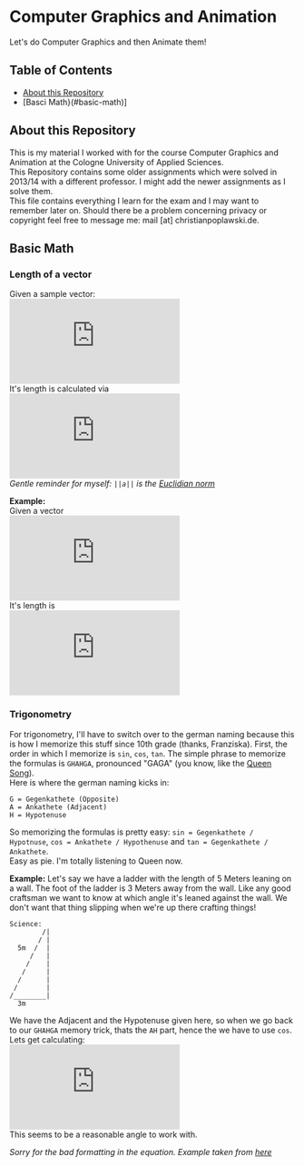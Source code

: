 Computer Graphics and Animation
===
Let's do Computer Graphics and then Animate them!

## Table of Contents
- [About this Repository](#about-this-repository)
- [Basci Math}(#basic-math)]

## About this Repository
This is my material I worked with for the course Computer Graphics and Animation at the Cologne University of Applied Sciences.  
This Repository contains some older assignments which were solved in 2013/14 with a different professor. I might add the newer assignments as I solve them.  
This file contains everything I learn for the exam and I may want to remember later on. Should there be a problem concerning privacy or copyright feel free to message me: mail [at] christianpoplawski.de.

## Basic Math

### Length of a vector
Given a sample vector:  
![](http://www.sciweavers.org/tex2img.php?eq=%20%5Coverrightarrow%7Ba%7D%20%20%3D%20%0A%5Cleft%28%0A%20%20%5Cbegin%7Barray%7D%7Bc%7D%0A%20%20%20x%20%26%20y%20%26%20z%20%0A%20%20%5Cend%7Barray%7D%20%5Cright%29&bc=White&fc=Black&im=jpg&fs=12&ff=arev&edit=0)  
It's length is calculated via  
![](http://www.sciweavers.org/tex2img.php?eq=%7C%7C%20%5Coverrightarrow%7Ba%7D%20%7C%7C%20%3D%20%20%5Csqrt%7B%20x%5E%7B2%7D%20%2B%20y%5E%7B2%7D%20%2B%20z%5E%7B2%7D%7D%20&bc=White&fc=Black&im=jpg&fs=12&ff=arev&edit=0)  
*Gentle reminder for myself: `||a||` is the [Euclidian norm](https://en.wikipedia.org/wiki/Norm_%28mathematics%29#Euclidean_norm)*

**Example:**  
Given a vector  
![](http://www.sciweavers.org/tex2img.php?eq=%20%5Coverrightarrow%7Ba%7D%20%20%3D%20%5Cleft%28%0A%5Cbegin%7Barray%7D%7Bc%7D%0A3%20%26%205%20%26%209%0A%5Cend%7Barray%7D%20%5Cright%29&bc=White&fc=Black&im=jpg&fs=12&ff=arev&edit=0)  
It's length is  
![](http://www.sciweavers.org/tex2img.php?eq=%7C%7C%20%5Coverrightarrow%7Ba%7D%20%20%7C%7C%20%3D%20%20%5Csqrt%7B%203%5E%7B2%7D%20%2B%205%5E%7B2%7D%20%2B%209%5E%7B2%7D%7D%20%5C%5C%5CLeftrightarrow%20%7C%7C%20%5Coverrightarrow%7Ba%7D%20%20%7C%7C%20%3D%20%20%5Csqrt%7B%209%20%2B%2025%20%2B%2081%7D%5C%5C%0A%5CLeftrightarrow%20%7C%7C%20%5Coverrightarrow%7Ba%7D%20%20%7C%7C%20%3D%20%20%5Csqrt%7B%20115%20%7D%20%5C%5C%0A%5CLeftrightarrow%20%7C%7C%20%5Coverrightarrow%7Ba%7D%20%20%7C%7C%20%3D%20%2010.72%20&bc=White&fc=Black&im=jpg&fs=12&ff=arev&edit=0)

### Trigonometry
For trigonometry, I'll have to switch over to the german naming because this is how I memorize this stuff since 10th grade (thanks, Franziska). First, the order in which I memorize is `sin`, `cos`, `tan`. The simple phrase to memorize the formulas is `GHAHGA`, pronounced "GAGA" (you know, like the [Queen Song](https://www.youtube.com/watch?v=azdwsXLmrHE)).  
Here is where the german naming kicks in:
```
G = Gegenkathete (Opposite)
A = Ankathete (Adjacent)
H = Hypotenuse
```
So memorizing the formulas is pretty easy: `sin = Gegenkathete / Hypotnuse`, `cos = Ankathete / Hypothenuse` and `tan = Gegenkathete / Ankathete`.  
Easy as pie. I'm totally listening to Queen now.

**Example:**
Let's say we have a ladder with the length of 5 Meters leaning on a wall. The foot of the ladder is 3 Meters away from the wall. Like any good craftsman we want to know at which angle it's leaned against the wall. We don't want that thing slipping when we're up there crafting things!
```
Science:
        /|
       / |
  5m  /  |
     /   |
    /    |
   /     |
  /      |
 /       |
/________|
  3m
```
We have the Adjacent and the Hypotenuse given here, so when we go back to our `GHAHGA` memory trick, thats the `AH` part, hence the we have to use `cos`. Lets get calculating:  
![](http://www.sciweavers.org/tex2img.php?eq=%5Ccos%28%20%5Calpha%20%29%20%3D%20%20%5Cfrac%7B3%7D%7B5%7D%20%5C%5C%0A%5CLeftrightarrow%20%5Ccos%28%20%5Calpha%20%29%20%3D%20%200.6%20%20%20%7C%20%20%5Ccos%5E%7B-1%7D%20%5C%5C%0A%5Calpha%20%3D%2053%2C13%20%5Ctextdegree&bc=White&fc=Black&im=jpg&fs=12&ff=arev&edit=0)  
This seems to be a reasonable angle to work with.

*Sorry for the bad formatting in the equation. Example taken from [here](http://www.mathe-total.de/new-MS/sin-cos-tan-und-Saetze.pdf)*
